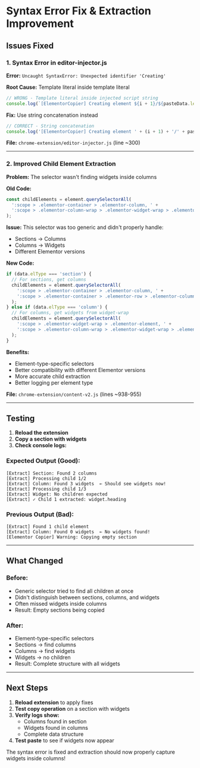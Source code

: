 # Syntax Error Fix & Extraction Improvement

## Issues Fixed

### 1. Syntax Error in editor-injector.js
**Error:** `Uncaught SyntaxError: Unexpected identifier 'Creating'`

**Root Cause:** Template literal inside template literal
```javascript
// WRONG - Template literal inside injected script string
console.log(`[ElementorCopier] Creating element ${i + 1}/${pasteData.length}:`, element.elType);
```

**Fix:** Use string concatenation instead
```javascript
// CORRECT - String concatenation
console.log('[ElementorCopier] Creating element ' + (i + 1) + '/' + pasteData.length + ':', element.elType);
```

**File:** `chrome-extension/editor-injector.js` (line ~300)

---

### 2. Improved Child Element Extraction
**Problem:** The selector wasn't finding widgets inside columns

**Old Code:**
```javascript
const childElements = element.querySelectorAll(
  ':scope > .elementor-container > .elementor-column, ' +
  ':scope > .elementor-column-wrap > .elementor-widget-wrap > .elementor-element'
);
```

**Issue:** This selector was too generic and didn't properly handle:
- Sections → Columns
- Columns → Widgets
- Different Elementor versions

**New Code:**
```javascript
if (data.elType === 'section') {
  // For sections, get columns
  childElements = element.querySelectorAll(
    ':scope > .elementor-container > .elementor-column, ' +
    ':scope > .elementor-container > .elementor-row > .elementor-column'
  );
} else if (data.elType === 'column') {
  // For columns, get widgets from widget-wrap
  childElements = element.querySelectorAll(
    ':scope > .elementor-widget-wrap > .elementor-element, ' +
    ':scope > .elementor-column-wrap > .elementor-widget-wrap > .elementor-element'
  );
}
```

**Benefits:**
- Element-type-specific selectors
- Better compatibility with different Elementor versions
- More accurate child extraction
- Better logging per element type

**File:** `chrome-extension/content-v2.js` (lines ~938-955)

---

## Testing

1. **Reload the extension**
2. **Copy a section with widgets**
3. **Check console logs:**

### Expected Output (Good):
```
[Extract] Section: Found 2 columns
[Extract] Processing child 1/2
[Extract] Column: Found 3 widgets  ← Should see widgets now!
[Extract] Processing child 1/3
[Extract] Widget: No children expected
[Extract] ✓ Child 1 extracted: widget.heading
```

### Previous Output (Bad):
```
[Extract] Found 1 child element
[Extract] Column: Found 0 widgets  ← No widgets found!
[Elementor Copier] Warning: Copying empty section
```

---

## What Changed

### Before:
- Generic selector tried to find all children at once
- Didn't distinguish between sections, columns, and widgets
- Often missed widgets inside columns
- Result: Empty sections being copied

### After:
- Element-type-specific selectors
- Sections → find columns
- Columns → find widgets
- Widgets → no children
- Result: Complete structure with all widgets

---

## Next Steps

1. **Reload extension** to apply fixes
2. **Test copy operation** on a section with widgets
3. **Verify logs show:**
   - Columns found in section
   - Widgets found in columns
   - Complete data structure
4. **Test paste** to see if widgets now appear

The syntax error is fixed and extraction should now properly capture widgets inside columns!
